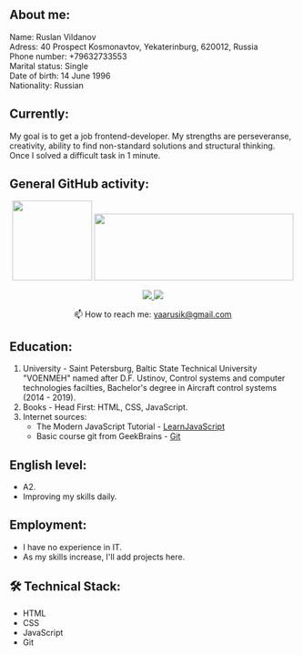 ## About me:  

Name: Ruslan Vildanov  
Adress: 40 Prospect Kosmonavtov, Yekaterinburg, 620012, Russia  
Phone number: +79632733553  
Marital status: Single  
Date of birth: 14 June 1996  
Nationality: Russian    
## Currently:    
  
My goal is to get a job frontend-developer. My strengths are perseveranse, creativity, ability to find non-standard solutions and structural thinking. Once I solved a difficult task in 1 minute.   
    
## General GitHub activity:       
   
<p align='center'>
   <a href="https://github-readme-stats.vercel.app/api?username=yaarusik&show_icons=true&count_private=true">
       <img height=140 src="https://github-readme-stats.vercel.app/api?username=yaarusik&show_icons=true&count_private=true"/></a>
   <a href="https://github.com/yaarusik/github-readme-stats">
       <img height=117 width=350 src="https://github-readme-stats.vercel.app/api/top-langs/?username=yaarusik&layout=compact"/></a>
</p>     
      
<p align='center'>
   <a href="https://www.instagram.com/yaarusik/">
       <img src="https://img.shields.io/badge/Instagram-E4405F?style=for-the-badge&logo=instagram&logoColor=white"/>
   </a>
   <a href="https://t.me/yaarusik">
       <img src="https://img.shields.io/badge/Telegram-2CA5E0?style=for-the-badge&logo=telegram&logoColor=white"/>
   </a>  
</p>   
<p align='center'>
   📫 How to reach me: <a href='mailto:yaarusik@gmail.com'>yaarusik@gmail.com</a>
</p>        
     
## Education:     
      
1. University - Saint Petersburg, Baltic State Technical University "VOENMEH" named after D.F. Ustinov, Control systems and computer technologies facilties, Bachelor's degree in Aircraft control systems (2014 - 2019).     
2. Books - Head First: HTML, CSS, JavaScript.   
3. Internet sources:   
     * The Modern JavaScript Tutorial - [LearnJavaScript](https://learn.javascript.ru/)
     * Basic course git from GeekBrains - [Git](https://gb.ru/courses/1117)  
## English level:  

* A2.    
* Improving my skills daily.     
## Employment:      
* I have no experience in IT.   
* As my skills increase, I'll add projects here.      
## 🛠 Technical Stack:   

 * HTML 
 * CSS
 * JavaScript
 * Git
    
